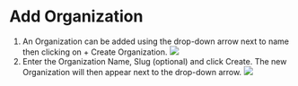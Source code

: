 # Add Organization

1. An Organization can be added using the drop-down arrow next to name then clicking on + Create Organization. 
   ![](img/add-organizaion-images/addorg.png)
2. Enter the Organization Name, Slug (optional) and click Create. The new Organization will then appear next to the drop-down arrow. 
   ![](img/add-organizaion-images/createorgpop.png)